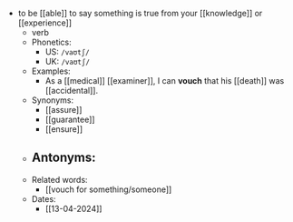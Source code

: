 - to be [[able]] to say something is true from your [[knowledge]] or [[experience]]
	- verb
	- Phonetics:
		- US: `/vaʊtʃ/`
		- UK: `/vaʊtʃ/`
	- Examples:
		- As a [[medical]] [[examiner]], I can **vouch** that his [[death]] was [[accidental]].
	- Synonyms:
		- [[assure]]
		- [[guarantee]]
		- [[ensure]]
	- Antonyms:
		-
	- Related words:
		- [[vouch for something/someone]]
	- Dates:
		- [[13-04-2024]]
